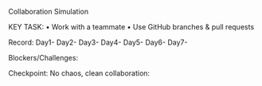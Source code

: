 Collaboration Simulation

KEY TASK:
• Work with a teammate
• Use GitHub branches & pull requests

Record:
    Day1-
    Day2-
    Day3-
    Day4-
    Day5-
    Day6-
    Day7-

Blockers/Challenges:

Checkpoint:
    No chaos, clean collaboration: